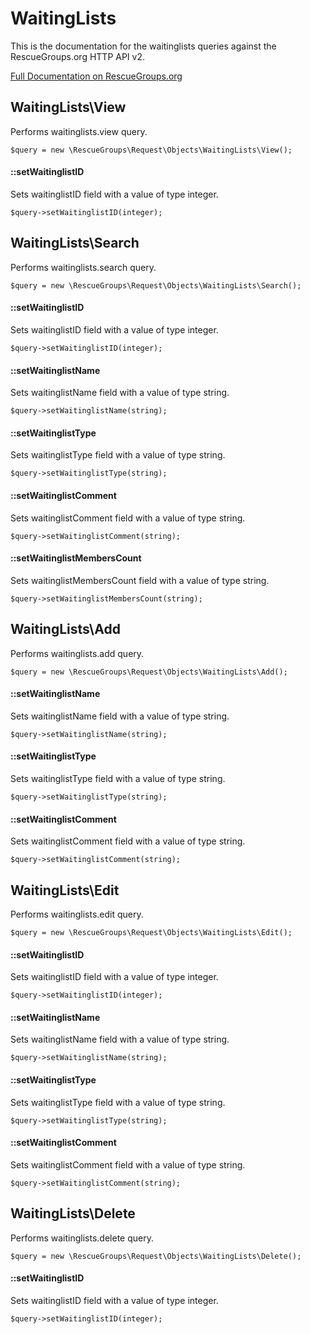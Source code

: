 # WaitingLists

This is the documentation for the waitinglists queries against the RescueGroups.org HTTP API v2.

[Full Documentation on RescueGroups.org](https://userguide.rescuegroups.org/display/APIDG/Object+definitions#Objectdefinitions-waitinglists)

## WaitingLists\View

Performs waitinglists.view query.

    $query = new \RescueGroups\Request\Objects\WaitingLists\View();

#### ::setWaitinglistID

Sets waitinglistID field with a value of type integer.

    $query->setWaitinglistID(integer);



## WaitingLists\Search

Performs waitinglists.search query.

    $query = new \RescueGroups\Request\Objects\WaitingLists\Search();

#### ::setWaitinglistID

Sets waitinglistID field with a value of type integer.

    $query->setWaitinglistID(integer);

#### ::setWaitinglistName

Sets waitinglistName field with a value of type string.

    $query->setWaitinglistName(string);

#### ::setWaitinglistType

Sets waitinglistType field with a value of type string.

    $query->setWaitinglistType(string);

#### ::setWaitinglistComment

Sets waitinglistComment field with a value of type string.

    $query->setWaitinglistComment(string);

#### ::setWaitinglistMembersCount

Sets waitinglistMembersCount field with a value of type string.

    $query->setWaitinglistMembersCount(string);



## WaitingLists\Add

Performs waitinglists.add query.

    $query = new \RescueGroups\Request\Objects\WaitingLists\Add();

#### ::setWaitinglistName

Sets waitinglistName field with a value of type string.

    $query->setWaitinglistName(string);

#### ::setWaitinglistType

Sets waitinglistType field with a value of type string.

    $query->setWaitinglistType(string);

#### ::setWaitinglistComment

Sets waitinglistComment field with a value of type string.

    $query->setWaitinglistComment(string);



## WaitingLists\Edit

Performs waitinglists.edit query.

    $query = new \RescueGroups\Request\Objects\WaitingLists\Edit();

#### ::setWaitinglistID

Sets waitinglistID field with a value of type integer.

    $query->setWaitinglistID(integer);

#### ::setWaitinglistName

Sets waitinglistName field with a value of type string.

    $query->setWaitinglistName(string);

#### ::setWaitinglistType

Sets waitinglistType field with a value of type string.

    $query->setWaitinglistType(string);

#### ::setWaitinglistComment

Sets waitinglistComment field with a value of type string.

    $query->setWaitinglistComment(string);



## WaitingLists\Delete

Performs waitinglists.delete query.

    $query = new \RescueGroups\Request\Objects\WaitingLists\Delete();

#### ::setWaitinglistID

Sets waitinglistID field with a value of type integer.

    $query->setWaitinglistID(integer);





